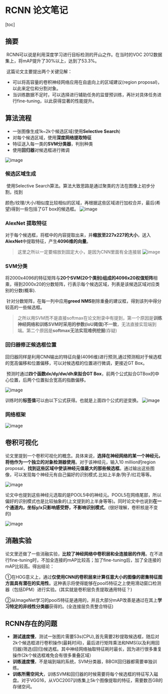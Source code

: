 # RCNN 论文笔记

[toc]

## 摘要

​	RCNN可以说是利用深度学习进行目标检测的开山之作。在当时的VOC 2012数据集上，将mAP提升了30%以上，达到了53.3%。

​	这篇论文主要提出两个关键见解：

- 可以将高容量的卷积神经网络应用在自底向上的区域建议(region proposal)，以此来定位和分割对象。
- 当训练数据不足时，可以选择进行辅助任务的监督预训练，再针对具体任务进行fine-tuning，以此获得显著的性能提升。

## 算法流程

- 一张图像生成1k~2k个候选区域(使用**Selective Search**)
- 对每个候选区域，使用**深度网络提取特征**
- 特征送入每一类的**SVM分类器**，判别种类
- 使用**回归器**对候选框进行微调

![image](https://user-images.githubusercontent.com/92386084/226543702-80b1a2a0-7b03-417e-92b9-56c9597c8468.png)

### 候选区域生成

​	使用Selective Search算法。算法大致思路是通过聚类的方法在图像上初步分割，找到

颜色/纹理/大小/相似度比较相似的区域，再根据这些区域进行加权合并，最后(希望)得到一些包括了GT box的候选框。
![image](https://user-images.githubusercontent.com/92386084/226543716-c5931c9e-8fc2-41f7-a4f5-c42e5479a5ab.png)

### AlexNet 提取特征

​	对于每个候选框，将框中的内容提取出来，并**缩放至227x227的大小**，送入**AlexNet**中提取特征，产生**4096维的向量**。

> 这里之所以一定要缩放到固定大小，是因为CNN里面有全连接层
![image](https://user-images.githubusercontent.com/92386084/226543739-73cd1a1a-58f0-4838-89bc-5517df86b14f.png)

### SVM分类

​	将2000x4096的特征矩阵与**20个SVM(20个类别)组成的4096x20权值矩阵**相乘，得到2000x20的分数矩阵，行表示每个候选区域，列表是该候选区域对应类别的分数(概率).

​	针对分数矩阵，在每一列中应用**greed NMS**剔除重叠的建议框，得到该列中得分较高的一些候选框。

> 之所以用SVM而不是直接softmax在论文附录中有提到，第一个原因是**训练神经网络和训练SVM时采用的参数(IoU阈值)不一致**，无法直接实现端到端。第二个原因是**softmax无法实现难例挖掘**(存疑)

### 回归器修正候选框位置

​	回归器同样是利用CNN输出的特征向量(4096维)进行预测,通过预测相对于候选框的宽高偏移和位置偏移，可以对候选框的位置进行微调，更接近GT Box。

​	预测时通过**四个函数dx/dy/dw/dh来拟合GT Box**，前两个公式拟合GTBox的中心位置，后两个位置拟合宽高的指数偏移。

![image](https://user-images.githubusercontent.com/92386084/226543763-a62f1ee1-0040-4e25-acac-145f27e4eaee.png)

​	训练时的**标签值**可以由以下公式获得。也就是上面四个公式的逆变换。
![image](https://user-images.githubusercontent.com/92386084/226543789-70f3c25a-6d64-4f63-a427-e701359bde22.png)
### 网络框架
![image](https://user-images.githubusercontent.com/92386084/226543813-3ebe8553-de28-4c31-a87e-b629fcc17d7e.png)

## 卷积可视化

​	论文里提到一个卷积可视化的概念。具体来说，**选择在神经网络的某一个神经元，将他作为一个独立的对象检测器使用**。对于该神经元，输入10 million的region proposal，**找到这些区域中使该神经元值最大的那些候选框**。通过输出这些图像，可以发现每个神经元有自己偏好的识别模式.比如上半身/狗子/红花等等。

![image](https://user-images.githubusercontent.com/92386084/226543828-fe876e22-302d-4487-b290-a2d8dee1ca28.png)

​	论文中也提到这些神经元选取的是POOL5中的神经元。POOL5在网络尾部，所以偏好的识别模式也是比较抽象的(上文提到的上半身等等)。同时论文中也说到**在一个通道内，坐标y/x只影响感受野，不影响识别模式**。(很好理解，卷积核是不变的)

![image](https://user-images.githubusercontent.com/92386084/226543851-84c94b62-320e-4d30-81bd-acabe4e57be4.png)

## 消融实验

​	论文里还做了一些消融实验，**比较了神经网络中卷积层和全连接层的作用**。在不进行fine-tuning时，不加全连接的mAP比较高；加了fine-tuning后，加了全连接的mAP比较高。得出结论：

①在HOG意义上，通过**仅使用CNN的卷积层来计算任意大小的图像的密集特征图方面具有潜在的实用性**。这种表示将使得能够在pool5特征之上使用滑动窗口检测器（包括DPM）进行实验。(其实就是卷积层负责提取通用特征？)

②从ImageNet学习的pool5特征是通用的，并且大部分mAP改善是通过在其上**学习特定的非线性分类器**获得的。(全连接层负责整合特征)

## RCNN存在的问题

- **测试速度慢**，测试一张图片需要53s(CPU),首先需要2秒提取候选框，随后对2k个候选框进行卷积操作(最耗时间)，最后进行矩阵乘法和NMS(以及利用回归器)筛选(回归)候选框。其中神经网络抽取特征耗时最长，因为进行很多重复操作(2k个候选框难免会有很多重叠区域）
- **训练速度慢**，不是端到端的系统，SVM分类器，BBOX回归器都需要单独训练。
- **训练所需空间大**，训练SVM和回归器的时候需要将每个候选框的特征写入磁盘。对于VGG16，从VOC2007训练集上5k个图像提取的特征，需要数百GB的存储空间。
